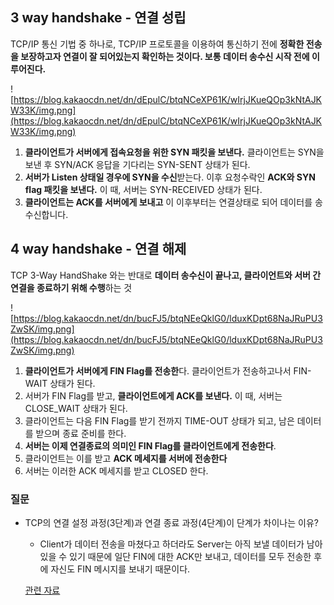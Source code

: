 ## 3 way handshake - 연결 성립

TCP/IP 통신 기법 중 하나로, TCP/IP 프로토콜을 이용하여 통신하기 전에 **정확한 전송을 보장하고자 연결이 잘 되어있는지 확인하는 것이다. 보통 데이터 송수신 시작 전에 이루어진다.**

![https://blog.kakaocdn.net/dn/dEpulC/btqNCeXP61K/wIrjJKueQOp3kNtAJKW33K/img.png](https://blog.kakaocdn.net/dn/dEpulC/btqNCeXP61K/wIrjJKueQOp3kNtAJKW33K/img.png)

1. **클라이언트가 서버에게 접속요청을 위한 SYN 패킷을 보낸다.** 클라이언트는 SYN을 보낸 후 SYN/ACK 응답을 기다리는 SYN-SENT 상태가 된다.
2. **서버가 Listen 상태일 경우에 SYN을 수신**받는다. 이후 요청수락인 **ACK와 SYN flag 패킷을 보낸다.** 이 때, 서버는 SYN-RECEIVED 상태가 된다.
3. **클라이언트는 ACK를 서버에게 보내고** 이 이후부터는 연결상태로 되어 데이터를 송수신합니다.

## 4 way handshake - 연결 해제

TCP 3-Way HandShake 와는 반대로 **데이터 송수신이 끝나고, 클라이언트와 서버 간 연결을 종료하기 위해 수행**하는 것

![https://blog.kakaocdn.net/dn/bucFJ5/btqNEeQklG0/lduxKDpt68NaJRuPU3ZwSK/img.png](https://blog.kakaocdn.net/dn/bucFJ5/btqNEeQklG0/lduxKDpt68NaJRuPU3ZwSK/img.png)

1. **클라이언트가 서버에게 FIN Flag를 전송한**다. 클라이언트가 전송하고나서 FIN-WAIT 상태가 된다.
2. 서버가 FIN Flag를 받고, **클라이언트에게 ACK를 보낸다.** 이 때, 서버는 CLOSE_WAIT 상태가 된다.
3. 클라이언트는 다음 FIN Flag를 받기 전까지 TIME-OUT 상태가 되고, 남은 데이터를 받으며 종료 준비를 한다.
4. **서버는 이제 연결종료의 의미인 FIN Flag를 클라이언트에게 전송한다**.
5. 클라이언트는 이를 받고 **ACK 메세지를 서버에 전송한다**
6. 서버는 이러한 ACK 메세지를 받고 CLOSED 한다.

### 질문

- TCP의 연결 설정 과정(3단계)과 연결 종료 과정(4단계)이 단계가 차이나는 이유?
    - Client가 데이터 전송을 마쳤다고 하더라도 Server는 아직 보낼 데이터가 남아있을 수 있기 때문에 일단 FIN에 대한 ACK만 보내고, 데이터를 모두 전송한 후에 자신도 FIN 메시지를 보내기
      때문이다.

  [관련 자료](https://ddooooki.tistory.com/21)